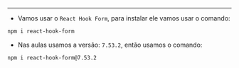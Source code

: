 ___
- Vamos usar o `React Hook Form`, para instalar ele vamos usar o comando:
```zsh
npm i react-hook-form
```
- Nas aulas usamos a versão: `7.53.2`, então usamos o comando:
```zsh
npm i react-hook-form@7.53.2
```
